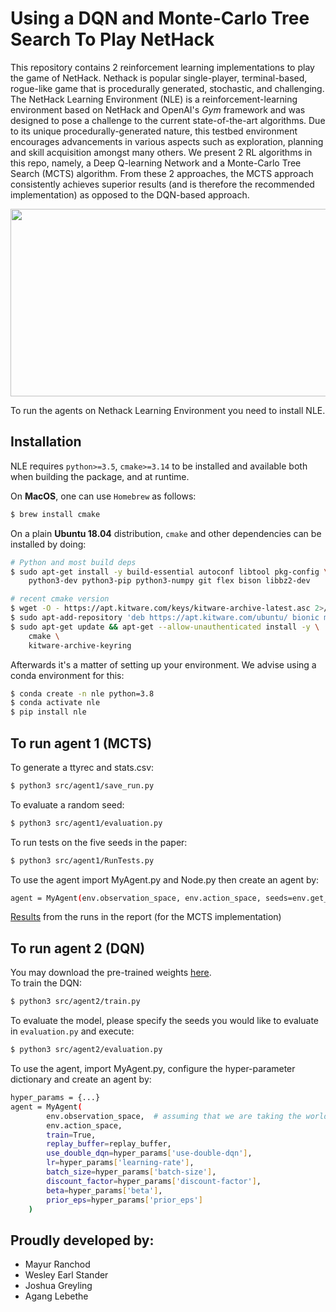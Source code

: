 # Using a DQN and Monte-Carlo Tree Search To Play NetHack
This repository contains 2 reinforcement learning implementations to play the game of NetHack. Nethack is popular single-player, terminal-based, rogue-like game that is procedurally  generated, stochastic, and challenging. The NetHack Learning Environment (NLE) is a reinforcement-learning environment based on NetHack and OpenAI's *Gym* framework and was designed to pose a challenge to the current state-of-the-art algorithms. Due to its unique procedurally-generated nature, this testbed environment encourages advancements in various aspects such as exploration,  planning  and  skill  acquisition amongst many others. We present 2 RL algorithms in this repo, namely, a Deep Q-learning Network and a Monte-Carlo Tree Search (MCTS) algorithm. From these 2 approaches, the MCTS approach consistently achieves superior results (and is therefore the recommended implementation) as opposed to the DQN-based approach.
<p align="center">
  <img src="https://nethackwiki.com/mediawiki/images/b/b4/UnNetHack.png" width="600" height = "300">
</p>

To run the agents on Nethack Learning Environment you need to install NLE.


## Installation

NLE requires `python>=3.5`, `cmake>=3.14` to be installed and available both when building the
package, and at runtime.

On **MacOS**, one can use `Homebrew` as follows:

``` bash
$ brew install cmake
```

On a plain **Ubuntu 18.04** distribution, `cmake` and other dependencies
can be installed by doing:

```bash
# Python and most build deps
$ sudo apt-get install -y build-essential autoconf libtool pkg-config \
    python3-dev python3-pip python3-numpy git flex bison libbz2-dev

# recent cmake version
$ wget -O - https://apt.kitware.com/keys/kitware-archive-latest.asc 2>/dev/null | sudo apt-key add -
$ sudo apt-add-repository 'deb https://apt.kitware.com/ubuntu/ bionic main'
$ sudo apt-get update && apt-get --allow-unauthenticated install -y \
    cmake \
    kitware-archive-keyring
```

Afterwards it's a matter of setting up your environment. We advise using a conda
environment for this:

```bash
$ conda create -n nle python=3.8
$ conda activate nle
$ pip install nle
```
## To run agent 1 (MCTS)
To generate a ttyrec and stats.csv:
```bash
$ python3 src/agent1/save_run.py
```
To evaluate a random seed:
```bash
$ python3 src/agent1/evaluation.py
```
To run tests on the five seeds in the paper:
```bash
$ python3 src/agent1/RunTests.py
```
To use the agent import MyAgent.py and Node.py then create an agent by:
```bash
agent = MyAgent(env.observation_space, env.action_space, seeds=env.get_seeds())
```
[Results](https://github.com/Arqit/nle-agents/tree/OptimizedImplementation/src/agent1) from the runs in the report (for the MCTS implementation)
## To run agent 2 (DQN)
You may download the pre-trained weights [here](https://drive.google.com/file/d/1vXTV7TNSSNkrkDtfwyrJ99hPz5i1511D/view?usp=sharing).<br>
To train the DQN:
```bash
$ python3 src/agent2/train.py
```
To evaluate the model, please specify the seeds you would like to evaluate in `evaluation.py` and execute:
```bash
$ python3 src/agent2/evaluation.py
```
To use the agent, import MyAgent.py, configure the hyper-parameter dictionary and create an agent by:
```bash
hyper_params = {...}
agent = MyAgent(
        env.observation_space,  # assuming that we are taking the world as input
        env.action_space,
        train=True,
        replay_buffer=replay_buffer,
        use_double_dqn=hyper_params['use-double-dqn'],
        lr=hyper_params['learning-rate'],
        batch_size=hyper_params['batch-size'],
        discount_factor=hyper_params['discount-factor'],
        beta=hyper_params['beta'],
        prior_eps=hyper_params['prior_eps']
    )
```
## Proudly developed by:
- Mayur Ranchod 
- Wesley Earl Stander 
- Joshua Greyling 
- Agang Lebethe 
